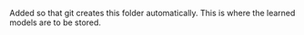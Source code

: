Added so that git creates this folder automatically. This is where the learned models are to be stored.